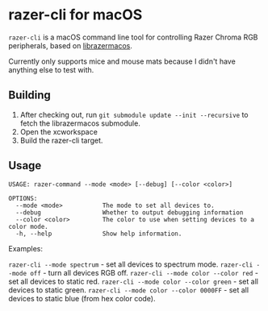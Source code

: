 # razer-cli for macOS

`razer-cli` is a macOS command line tool for controlling Razer Chroma RGB peripherals, based on [librazermacos](https://github.com/1kc/librazermacos).

Currently only supports mice and mouse mats because I didn't have anything else to test with.

## Building

1. After checking out, run `git submodule update --init --recursive` to fetch the librazermacos submodule.
2. Open the xcworkspace
3. Build the razer-cli target.

## Usage

```
USAGE: razer-command --mode <mode> [--debug] [--color <color>]

OPTIONS:
  --mode <mode>           The mode to set all devices to.
  --debug                 Whether to output debugging information
  --color <color>         The color to use when setting devices to a color mode.
  -h, --help              Show help information.
```

Examples:

`razer-cli --mode spectrum` - set all devices to spectrum mode.
`razer-cli --mode off` - turn all devices RGB off.
`razer-cli --mode color --color red` - set all devices to static red.
`razer-cli --mode color --color green` - set all devices to static green.
`razer-cli --mode color --color 0000FF` - set all devices to static blue (from hex color code).